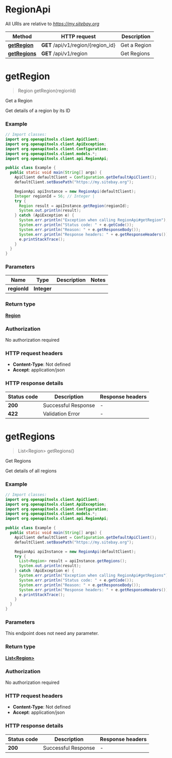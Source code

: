 # RegionApi

All URIs are relative to *https://my.sitebay.org*

Method | HTTP request | Description
------------- | ------------- | -------------
[**getRegion**](RegionApi.md#getRegion) | **GET** /api/v1/region/{region_id} | Get a Region
[**getRegions**](RegionApi.md#getRegions) | **GET** /api/v1/region | Get Regions


<a name="getRegion"></a>
# **getRegion**
> Region getRegion(regionId)

Get a Region

Get details of a region by its ID

### Example
```java
// Import classes:
import org.openapitools.client.ApiClient;
import org.openapitools.client.ApiException;
import org.openapitools.client.Configuration;
import org.openapitools.client.models.*;
import org.openapitools.client.api.RegionApi;

public class Example {
  public static void main(String[] args) {
    ApiClient defaultClient = Configuration.getDefaultApiClient();
    defaultClient.setBasePath("https://my.sitebay.org");

    RegionApi apiInstance = new RegionApi(defaultClient);
    Integer regionId = 56; // Integer | 
    try {
      Region result = apiInstance.getRegion(regionId);
      System.out.println(result);
    } catch (ApiException e) {
      System.err.println("Exception when calling RegionApi#getRegion");
      System.err.println("Status code: " + e.getCode());
      System.err.println("Reason: " + e.getResponseBody());
      System.err.println("Response headers: " + e.getResponseHeaders());
      e.printStackTrace();
    }
  }
}
```

### Parameters

Name | Type | Description  | Notes
------------- | ------------- | ------------- | -------------
 **regionId** | **Integer**|  |

### Return type

[**Region**](Region.md)

### Authorization

No authorization required

### HTTP request headers

 - **Content-Type**: Not defined
 - **Accept**: application/json

### HTTP response details
| Status code | Description | Response headers |
|-------------|-------------|------------------|
**200** | Successful Response |  -  |
**422** | Validation Error |  -  |

<a name="getRegions"></a>
# **getRegions**
> List&lt;Region&gt; getRegions()

Get Regions

Get details of all regions

### Example
```java
// Import classes:
import org.openapitools.client.ApiClient;
import org.openapitools.client.ApiException;
import org.openapitools.client.Configuration;
import org.openapitools.client.models.*;
import org.openapitools.client.api.RegionApi;

public class Example {
  public static void main(String[] args) {
    ApiClient defaultClient = Configuration.getDefaultApiClient();
    defaultClient.setBasePath("https://my.sitebay.org");

    RegionApi apiInstance = new RegionApi(defaultClient);
    try {
      List<Region> result = apiInstance.getRegions();
      System.out.println(result);
    } catch (ApiException e) {
      System.err.println("Exception when calling RegionApi#getRegions");
      System.err.println("Status code: " + e.getCode());
      System.err.println("Reason: " + e.getResponseBody());
      System.err.println("Response headers: " + e.getResponseHeaders());
      e.printStackTrace();
    }
  }
}
```

### Parameters
This endpoint does not need any parameter.

### Return type

[**List&lt;Region&gt;**](Region.md)

### Authorization

No authorization required

### HTTP request headers

 - **Content-Type**: Not defined
 - **Accept**: application/json

### HTTP response details
| Status code | Description | Response headers |
|-------------|-------------|------------------|
**200** | Successful Response |  -  |


